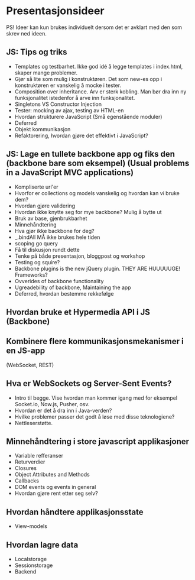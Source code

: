 Presentasjonsideer
==================

PS! Ideer kan kun brukes individuelt dersom det er avklart med den som skrev ned ideen.

JS: Tips og triks
-----------------

* Templates og testbarhet. Ikke god idé å legge templates i index.html, skaper mange problemer.
* Gjør så lite som mulig i konstruktøren. Det som new-es opp i konstruktøren er vanskelig å mocke i tester.
* Composition over inheritance. Arv er sterk kobling. Man bør dra inn ny funksjonalitet istedenfor å arve inn funksjonalitet.
* Singletons VS Constructor Injection
* Tester: mocking av ajax, testing av HTML-en
* Hvordan strukturere JavaScript (Små egenstående moduler)
* Deferred
* Objekt kommunikasjon
* Refaktorering, hvordan gjøre det effektivt i JavaScript?

JS: Lage en tullete backbone app og fiks den (backbone bare som eksempel) (Usual problems in a JavaScript MVC applications)
-----------------
* Kompliserte url'er
* Hvorfor er collections og models vanskelig og hvordan kan vi bruke dem?
* Hvordan gjøre validering
* Hvordan ikke knytte seg for mye backbone? Mulig å bytte ut
* Bruk av base, gjenbrukbarhet
* Minnehåndtering
* Hva gjør ikke backbone for deg?
* _.bindAll MÅ ikke brukes hele tiden
* scoping go query
* Få til diskusjon rundt dette
* Tenke på både presentasjon, bloggpost og workshop
* Testing og squire?
* Backbone plugins is the new jQuery plugin. THEY ARE HUUUUUGE! Frameworks?
* Ovverides of backbone functionality
* Ugreadebility of backbone, Maintaining the app
* Deferred, hvordan bestemme rekkefølge


Hvordan bruke et Hypermedia API i JS (Backbone)
----------------------------------------------

Kombinere flere kommunikasjonsmekanismer i en JS-app
----------------------------------------------------

(WebSocket, REST)

Hva er WebSockets og Server-Sent Events?
----------------------------------------

* Intro til begge. Vise hvordan man kommer igang med for eksempel Socket.io, Now.js, Pusher, osv.
* Hvordan er det å dra inn i Java-verden?
* Hvilke problemer passer det godt å løse med disse teknologiene?
* Nettleserstøtte.


Minnehåndtering i store javascript applikasjoner
----------------------------------------
* Variable refferanser
* Returverdier
* Closures
* Object Attributes and Methods
* Callbacks
* DOM events og events in general
* Hvordan gjøre rent etter seg selv?


Hvordan håndtere applikasjonsstate
----------------------------------------
* View-models


Hvordan lagre data
----------------------------------------
* Localstorage
* Sessionstorage
* Backend